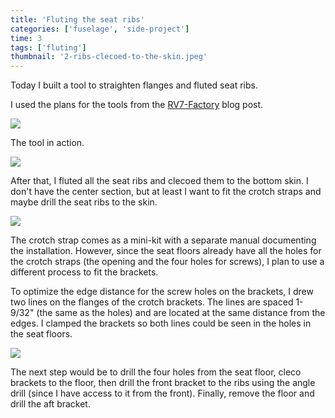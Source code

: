 ```yaml
---
title: 'Fluting the seat ribs'
categories: ['fuselage', 'side-project']
time: 3
tags: ['fluting']
thumbnail: '2-ribs-clecoed-to-the-skin.jpeg'
---
```


Today I built a tool to straighten flanges and fluted seat ribs.

<!-- more -->

I used the plans for the tools from the [RV7-Factory](http://www.rv7-factory.com/?p=1096) blog post.

![](0-flute-straightening-tool.jpeg)

The tool in action.

![](1-tool-in-action.jpeg)

After that, I fluted all the seat ribs and clecoed them to the bottom skin. I don't have the center section, but at least I want to fit the crotch straps and maybe drill the seat ribs to the skin.

![](2-ribs-clecoed-to-the-skin.jpeg)

The crotch strap comes as a mini-kit with a separate manual documenting the installation. However, since the seat floors already have all the holes for the crotch straps (the opening and the four holes for screws), I plan to use a different process to fit the brackets.

To optimize the edge distance for the screw holes on the brackets, I drew two lines on the flanges of the crotch brackets. The lines are spaced 1-9/32" (the same as the holes) and are located at the same distance from the edges. I clamped the brackets so both lines could be seen in the holes in the seat floors.

![](3-fitting-the-crotch-strap.jpeg)

The next step would be to drill the four holes from the seat floor, cleco brackets to the floor, then drill the front bracket to the ribs using the angle drill (since I have access to it from the front). Finally, remove the floor and drill the aft bracket.
